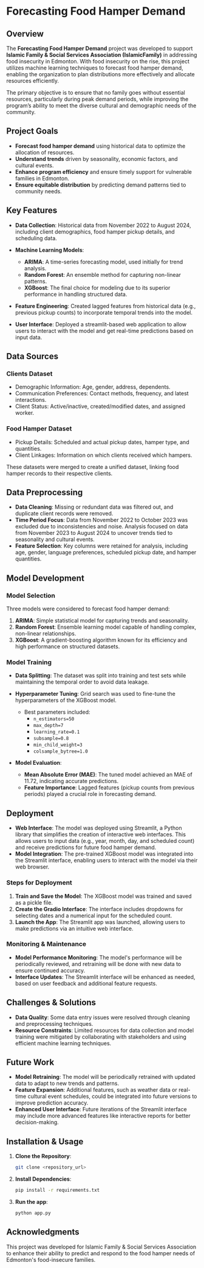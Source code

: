 # Forecasting Food Hamper Demand

## Overview
The **Forecasting Food Hamper Demand** project was developed to support **Islamic Family & Social Services Association (IslamicFamily)** in addressing food insecurity in Edmonton. With food insecurity on the rise, this project utilizes machine learning techniques to forecast food hamper demand, enabling the organization to plan distributions more effectively and allocate resources efficiently.

The primary objective is to ensure that no family goes without essential resources, particularly during peak demand periods, while improving the program’s ability to meet the diverse cultural and demographic needs of the community.

## Project Goals
- **Forecast food hamper demand** using historical data to optimize the allocation of resources.
- **Understand trends** driven by seasonality, economic factors, and cultural events.
- **Enhance program efficiency** and ensure timely support for vulnerable families in Edmonton.
- **Ensure equitable distribution** by predicting demand patterns tied to community needs.

## Key Features
- **Data Collection**: Historical data from November 2022 to August 2024, including client demographics, food hamper pickup details, and scheduling data.
- **Machine Learning Models**: 
  - **ARIMA**: A time-series forecasting model, used initially for trend analysis.
  - **Random Forest**: An ensemble method for capturing non-linear patterns.
  - **XGBoost**: The final choice for modeling due to its superior performance in handling structured data.
  
- **Feature Engineering**: Created lagged features from historical data (e.g., previous pickup counts) to incorporate temporal trends into the model.
- **User Interface**: Deployed a streamlit-based web application to allow users to interact with the model and get real-time predictions based on input data.

## Data Sources
### Clients Dataset
- Demographic Information: Age, gender, address, dependents.
- Communication Preferences: Contact methods, frequency, and latest interactions.
- Client Status: Active/inactive, created/modified dates, and assigned worker.

### Food Hamper Dataset
- Pickup Details: Scheduled and actual pickup dates, hamper type, and quantities.
- Client Linkages: Information on which clients received which hampers.

These datasets were merged to create a unified dataset, linking food hamper records to their respective clients.

## Data Preprocessing
- **Data Cleaning**: Missing or redundant data was filtered out, and duplicate client records were removed.
- **Time Period Focus**: Data from November 2022 to October 2023 was excluded due to inconsistencies and noise. Analysis focused on data from November 2023 to August 2024 to uncover trends tied to seasonality and cultural events.
- **Feature Selection**: Key columns were retained for analysis, including age, gender, language preferences, scheduled pickup date, and hamper quantities.

## Model Development
### Model Selection
Three models were considered to forecast food hamper demand:
1. **ARIMA**: Simple statistical model for capturing trends and seasonality.
2. **Random Forest**: Ensemble learning model capable of handling complex, non-linear relationships.
3. **XGBoost**: A gradient-boosting algorithm known for its efficiency and high performance on structured datasets.

### Model Training
- **Data Splitting**: The dataset was split into training and test sets while maintaining the temporal order to avoid data leakage.
- **Hyperparameter Tuning**: Grid search was used to fine-tune the hyperparameters of the XGBoost model.
  - Best parameters included:
    - `n_estimators=50`
    - `max_depth=7`
    - `learning_rate=0.1`
    - `subsample=0.8`
    - `min_child_weight=3`
    - `colsample_bytree=1.0`
  
- **Model Evaluation**:
  - **Mean Absolute Error (MAE)**: The tuned model achieved an MAE of 11.72, indicating accurate predictions.
  - **Feature Importance**: Lagged features (pickup counts from previous periods) played a crucial role in forecasting demand.

## Deployment
- **Web Interface**: The model was deployed using Streamlit, a Python library that simplifies the creation of interactive web interfaces. This allows users to input data (e.g., year, month, day, and scheduled count) and receive predictions for future food hamper demand.
- **Model Integration**: The pre-trained XGBoost model was integrated into the Streamlit interface, enabling users to interact with the model via their web browser.

### Steps for Deployment
1. **Train and Save the Model**: The XGBoost model was trained and saved as a pickle file.
2. **Create the Gradio Interface**: The interface includes dropdowns for selecting dates and a numerical input for the scheduled count.
3. **Launch the App**: The Streamlit app was launched, allowing users to make predictions via an intuitive web interface.

### Monitoring & Maintenance
- **Model Performance Monitoring**: The model's performance will be periodically reviewed, and retraining will be done with new data to ensure continued accuracy.
- **Interface Updates**: The Streamlit interface will be enhanced as needed, based on user feedback and additional feature requests.

## Challenges & Solutions
- **Data Quality**: Some data entry issues were resolved through cleaning and preprocessing techniques.
- **Resource Constraints**: Limited resources for data collection and model training were mitigated by collaborating with stakeholders and using efficient machine learning techniques.

## Future Work
- **Model Retraining**: The model will be periodically retrained with updated data to adapt to new trends and patterns.
- **Feature Expansion**: Additional features, such as weather data or real-time cultural event schedules, could be integrated into future versions to improve prediction accuracy.
- **Enhanced User Interface**: Future iterations of the Streamlit interface may include more advanced features like interactive reports for better decision-making.

## Installation & Usage
1. **Clone the Repository**:
   ```bash
   git clone <repository_url>
2. **Install Dependencies**:
   ```bash
   pip install -r requirements.txt
4. **Run the app**:
   ```bash
   python app.py

## Acknowledgments
This project was developed for Islamic Family & Social Services Association to enhance their ability to predict and respond to the food hamper needs of Edmonton's food-insecure families.
   
